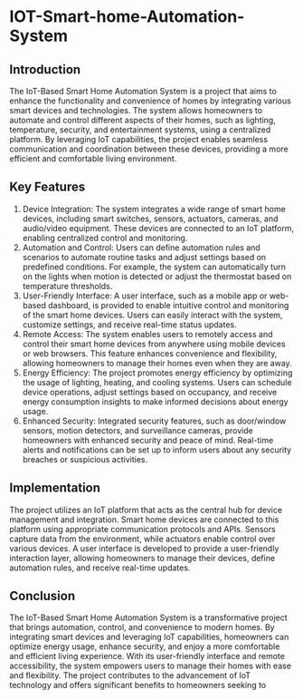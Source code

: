 # IOT-Smart-home-Automation-System

## Introduction
The IoT-Based Smart Home Automation System is a project that aims to enhance the functionality and
convenience of homes by integrating various smart devices and technologies. The system allows
homeowners to automate and control different aspects of their homes, such as lighting, temperature,
security, and entertainment systems, using a centralized platform. By leveraging IoT capabilities, the
project enables seamless communication and coordination between these devices, providing a more
efficient and comfortable living environment.

## Key Features
1. Device Integration: The system integrates a wide range of smart home devices, including smart
switches, sensors, actuators, cameras, and audio/video equipment. These devices are connected to an
IoT platform, enabling centralized control and monitoring.
2. Automation and Control: Users can define automation rules and scenarios to automate routine
tasks and adjust settings based on predefined conditions. For example, the system can automatically
turn on the lights when motion is detected or adjust the thermostat based on temperature thresholds.
3. User-Friendly Interface: A user interface, such as a mobile app or web-based dashboard, is
provided to enable intuitive control and monitoring of the smart home devices. Users can easily interact
with the system, customize settings, and receive real-time status updates.
4. Remote Access: The system enables users to remotely access and control their smart home
devices from anywhere using mobile devices or web browsers. This feature enhances convenience and
flexibility, allowing homeowners to manage their homes even when they are away.
5. Energy Efficiency: The project promotes energy efficiency by optimizing the usage of lighting,
heating, and cooling systems. Users can schedule device operations, adjust settings based on occupancy,
and receive energy consumption insights to make informed decisions about energy usage.
6. Enhanced Security: Integrated security features, such as door/window sensors, motion
detectors, and surveillance cameras, provide homeowners with enhanced security and peace of mind.
Real-time alerts and notifications can be set up to inform users about any security breaches or
suspicious activities.

## Implementation
The project utilizes an IoT platform that acts as the central hub for device management and integration.
Smart home devices are connected to this platform using appropriate communication protocols and
APIs. Sensors capture data from the environment, while actuators enable control over various devices. A
user interface is developed to provide a user-friendly interaction layer, allowing homeowners to manage
their devices, define automation rules, and receive real-time updates.

## Conclusion
The IoT-Based Smart Home Automation System is a transformative project that brings automation,
control, and convenience to modern homes. By integrating smart devices and leveraging IoT capabilities,
homeowners can optimize energy usage, enhance security, and enjoy a more comfortable and efficient
living experience. With its user-friendly interface and remote accessibility, the system empowers users
to manage their homes with ease and flexibility. The project contributes to the advancement of IoT
technology and offers significant benefits to homeowners seeking to
